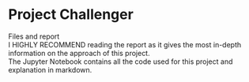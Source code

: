# Project Challenger
Files and report <br>
I HIGHLY RECOMMEND reading the report as it gives the most in-depth information on the approach of this project.<br>
The Jupyter Notebook contains all the code used for this project and explanation in markdown.
